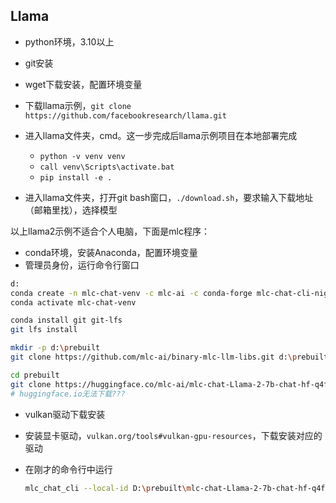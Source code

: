 ## Llama

- python环境，3.10以上
- git安装
- wget下载安装，配置环境变量
- 下载llama示例，`git clone https://github.com/facebookresearch/llama.git`
- 进入llama文件夹，cmd。这一步完成后llama示例项目在本地部署完成
  - `python -v venv venv`
  - `call venv\Scripts\activate.bat`
  - `pip install -e .`

- 进入llama文件夹，打开git bash窗口，`./download.sh`，要求输入下载地址（邮箱里找），选择模型

以上llama2示例不适合个人电脑，下面是mlc程序：

- conda环境，安装Anaconda，配置环境变量
- 管理员身份，运行命令行窗口

```bash
d:
conda create -n mlc-chat-venv -c mlc-ai -c conda-forge mlc-chat-cli-nightly # 创建一次即可
conda activate mlc-chat-venv

conda install git git-lfs
git lfs install

mkdir -p d:\prebuilt
git clone https://github.com/mlc-ai/binary-mlc-llm-libs.git d:\prebuilt\lib

cd prebuilt
git clone https://huggingface.co/mlc-ai/mlc-chat-Llama-2-7b-chat-hf-q4f16_1
# huggingface.io无法下载???
```

- vulkan驱动下载安装

- 安装显卡驱动，`vulkan.org/tools#vulkan-gpu-resources`，下载安装对应的驱动

- 在刚才的命令行中运行

  ```bash
  mlc_chat_cli --local-id D:\prebuilt\mlc-chat-Llama-2-7b-chat-hf-q4f16_1 --artifact-path d:\
  ```
